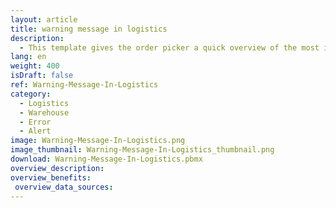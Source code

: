```yaml
---
layout: article
title: warning message in logistics
description: 
  - This template gives the order picker a quick overview of the most important stock placements and removals and warns of problems with a red flashing display. By adding your data sources and customizing the script, you can use this template to suit your needs.
lang: en
weight: 400
isDraft: false
ref: Warning-Message-In-Logistics
category:
  - Logistics
  - Warehouse
  - Error
  - Alert
image: Warning-Message-In-Logistics.png
image_thumbnail: Warning-Message-In-Logistics_thumbnail.png
download: Warning-Message-In-Logistics.pbmx
overview_description:
overview_benefits:
 overview_data_sources:
---
```

